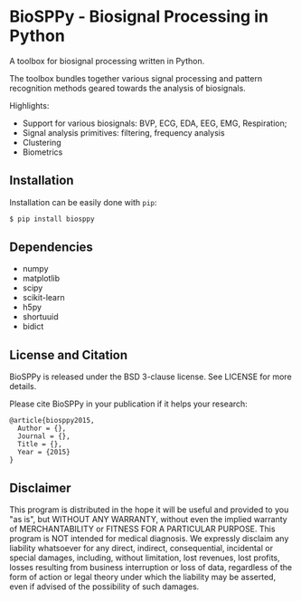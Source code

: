 # BioSPPy - Biosignal Processing in Python

A toolbox for biosignal processing written in Python.

The toolbox bundles together various signal processing and pattern recognition methods geared towards the analysis of biosignals.

Highlights:

- Support for various biosignals: BVP, ECG, EDA, EEG, EMG, Respiration;
- Signal analysis primitives: filtering, frequency analysis
- Clustering
- Biometrics

## Installation

Installation can be easily done with `pip`:

```bash
$ pip install biosppy
```

## Dependencies

- numpy
- matplotlib
- scipy
- scikit-learn
- h5py
- shortuuid
- bidict

## License and Citation

BioSPPy is released under the BSD 3-clause license. See LICENSE for more details.

Please cite BioSPPy in your publication if it helps your research:

    @article{biosppy2015,
      Author = {},
      Journal = {},
      Title = {},
      Year = {2015}
    }

## Disclaimer

This program is distributed in the hope it will be useful and provided
to you "as is", but WITHOUT ANY WARRANTY, without even the implied
warranty of MERCHANTABILITY or FITNESS FOR A PARTICULAR PURPOSE. This
program is NOT intended for medical diagnosis. We expressly disclaim any
liability whatsoever for any direct, indirect, consequential, incidental
or special damages, including, without limitation, lost revenues, lost
profits, losses resulting from business interruption or loss of data,
regardless of the form of action or legal theory under which the
liability may be asserted, even if advised of the possibility of such
damages.
